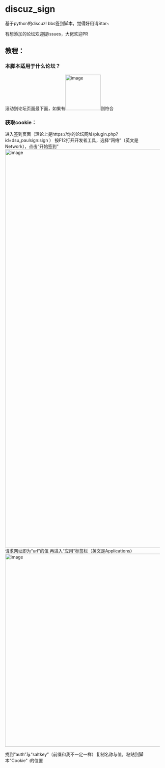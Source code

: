 # discuz_sign
基于python的discuz! bbs签到脚本，觉得好用请Star~

有想添加的论坛欢迎提issues，大佬欢迎PR
## 教程：
### 本脚本适用于什么论坛？
滚动到论坛页面最下面，如果有<img width="115" alt="image" src="https://user-images.githubusercontent.com/109655023/209745903-7d6a9dac-3ad0-49b6-a9b0-e68e9dacdac8.png">则符合
### 获取cookie：
进入签到页面（理论上是https://你的论坛网址/plugin.php?id=dsu_paulsign:sign ）
按F12打开开发者工具，选择“网络”（英文是Network），点击“开始签到”
<img width="1292" alt="image" src="https://user-images.githubusercontent.com/109655023/209746232-64a0d0d8-87a0-439b-8314-7d746658288e.png">
请求网址即为“url”的值
再进入“应用”标签栏（英文是Applications）
<img width="626" alt="image" src="https://user-images.githubusercontent.com/109655023/209746556-138f45b9-e63c-4894-9475-90c6a3e4593b.png">
        
        
        
找到“auth”与“saltkey”（前缀和我不一定一样）复制名称与值，粘贴到脚本"Cookie" :的位置
